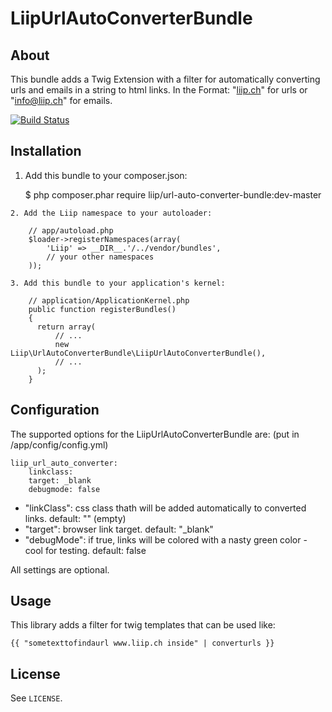 # LiipUrlAutoConverterBundle #

## About ##

This bundle adds a Twig Extension with a filter for automatically converting urls and emails in a string to html links.
In the Format: "<a href="http://liip.ch">liip.ch</a>" for urls or "<a href="mailto:info@liip.ch">info@liip.ch</a>" for emails.

[![Build Status](https://secure.travis-ci.org/liip/LiipUrlAutoConverterBundle.png)](http://travis-ci.org/liip/LiipUrlAutoConverterBundle)

## Installation ##

   1. Add this bundle to your composer.json:

        $ php composer.phar require liip/url-auto-converter-bundle:dev-master

    2. Add the Liip namespace to your autoloader:

        // app/autoload.php
        $loader->registerNamespaces(array(
            'Liip' => __DIR__.'/../vendor/bundles',
            // your other namespaces
        ));

    3. Add this bundle to your application's kernel:

        // application/ApplicationKernel.php
        public function registerBundles()
        {
          return array(
              // ...
              new Liip\UrlAutoConverterBundle\LiipUrlAutoConverterBundle(),
              // ...
          );
        }

## Configuration ##

The supported options for the LiipUrlAutoConverterBundle are: (put in /app/config/config.yml)

    liip_url_auto_converter:
        linkclass:
        target: _blank
        debugmode: false


- "linkClass":  css class thath will be added automatically to converted links. default: "" (empty)
- "target":     browser link target. default: "_blank"
- "debugMode":  if true, links will be colored with a nasty green color - cool for testing. default: false

All settings are optional.

## Usage ##

This library adds a filter for twig templates that can be used like:

    {{ "sometexttofindaurl www.liip.ch inside" | converturls }}

## License ##

See `LICENSE`.
